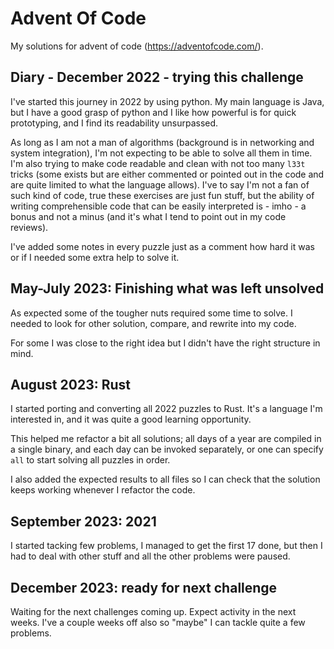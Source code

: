 # Advent Of Code
My solutions for advent of code (https://adventofcode.com/).

## Diary - December 2022 - trying this challenge

I've started this journey in 2022 by using python. My main language is Java, but I have a good grasp of
python and I like how powerful is for quick prototyping, and I find its readability unsurpassed.

As long as I am not a man of algorithms (background is in networking and system integration), I'm not expecting
to be able to solve all them in time. I'm also trying to make code readable and clean with not too many `l33t` tricks
(some exists but are either commented or pointed out in the code and are quite limited to what the language allows).
I've to say I'm not a fan of such kind of code, true these exercises are just fun stuff, but the ability of writing
comprehensible code that can be easily interpreted is - imho - a bonus and not a minus (and it's what I tend to point
out in my code reviews).

I've added some notes  in every puzzle just as a comment how hard it was or if I needed some extra help to solve it.


## May-July 2023: Finishing what was left unsolved
As expected some of the tougher nuts required some time to solve. I needed to look for other solution, compare, and
rewrite into my code.

For some I was close to the right idea but I didn't have the right structure in mind.


## August 2023: Rust

I started porting and converting all 2022 puzzles to Rust. It's a language I'm interested in, and it was quite a 
good learning opportunity.

This helped me refactor a bit all solutions; all days of a year are compiled in a single binary, and each day can 
be invoked separately, or one can specify `all` to start solving all puzzles in order.

I also added the expected results to all files so I can check that the solution keeps working whenever I refactor
the code.


## September 2023: 2021

I started tacking few problems, I managed to get the first 17 done, but then I had to deal with other stuff and
all the other problems were paused.


## December 2023: ready for next challenge

Waiting for the next challenges coming up. Expect activity in the next weeks. I've a couple weeks off also so "maybe"
I can tackle quite a few problems.
